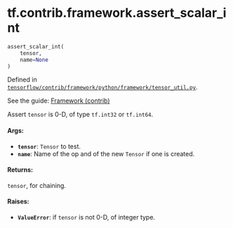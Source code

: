 <div itemscope itemtype="http://developers.google.com/ReferenceObject">
<meta itemprop="name" content="tf.contrib.framework.assert_scalar_int" />
</div>

# tf.contrib.framework.assert_scalar_int

``` python
assert_scalar_int(
    tensor,
    name=None
)
```



Defined in [`tensorflow/contrib/framework/python/framework/tensor_util.py`](https://www.tensorflow.org/code/tensorflow/contrib/framework/python/framework/tensor_util.py).

See the guide: [Framework (contrib)](../../../../../api_guides/python/contrib.framework.md)

Assert `tensor` is 0-D, of type `tf.int32` or `tf.int64`.

#### Args:

* <b>`tensor`</b>: `Tensor` to test.
* <b>`name`</b>: Name of the op and of the new `Tensor` if one is created.

#### Returns:

  `tensor`, for chaining.

#### Raises:

* <b>`ValueError`</b>: if `tensor` is not 0-D, of integer type.